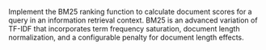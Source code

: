 Implement the BM25 ranking function to calculate document scores for a query in an information retrieval context. BM25 is an advanced variation of TF-IDF that incorporates term frequency saturation, document length normalization, and a configurable penalty for document length effects.
